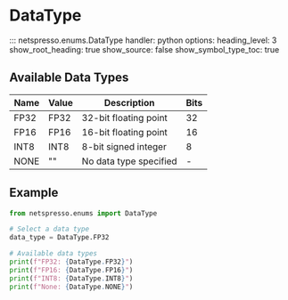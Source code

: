 # DataType

::: netspresso.enums.DataType
    handler: python
    options:
      heading_level: 3
      show_root_heading: true
      show_source: false
      show_symbol_type_toc: true

## Available Data Types

| Name    | Value  | Description                   | Bits |
|---------|--------|-------------------------------|------|
| FP32    | FP32   | 32-bit floating point        | 32   |
| FP16    | FP16   | 16-bit floating point        | 16   |
| INT8    | INT8   | 8-bit signed integer         | 8    |
| NONE    | ""     | No data type specified       | -    |

## Example

```python
from netspresso.enums import DataType

# Select a data type
data_type = DataType.FP32

# Available data types
print(f"FP32: {DataType.FP32}")
print(f"FP16: {DataType.FP16}")
print(f"INT8: {DataType.INT8}")
print(f"None: {DataType.NONE}")
```

